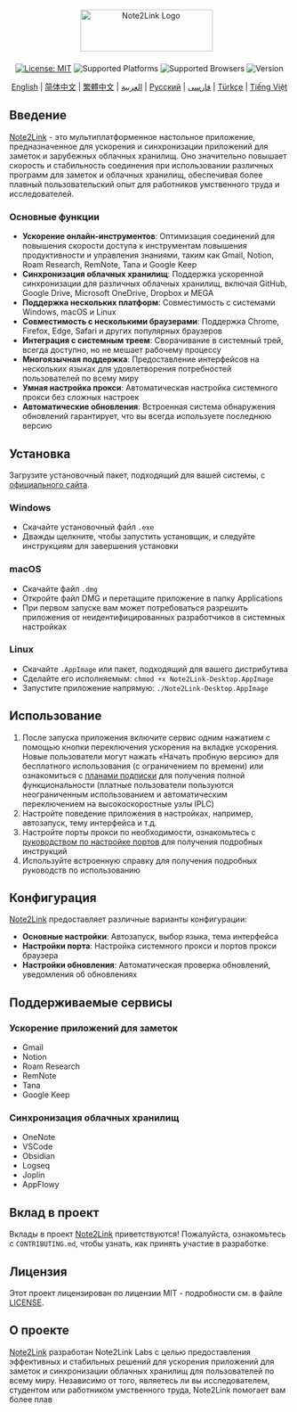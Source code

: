 <div align="center">

<div style="display: flex; justify-content: center; align-items: center; margin-top: 20px; margin-bottom: 10px;">
    <div style="padding: 0.5rem; display: inline-flex; align-items: center;">
        <img src="https://cdn.jsdelivr.net/gh/Note2Link/Note2Link@main/assets/images/logo_gray.png" width="238" height="75" style="margin-right: 10px;" alt="Note2Link Logo">
    </div>
</div>

<p>
    <a href="https://opensource.org/licenses/MIT"><img src="https://img.shields.io/badge/License-MIT-red.svg" alt="License: MIT"></a>
    <img src="https://img.shields.io/badge/Platform-Windows%20|%20macOS%20|%20Linux-blue?style=flat-square" alt="Supported Platforms">
    <img src="https://img.shields.io/badge/Browser-Chrome%20|%20Firefox%20|%20Edge%20|%20Safari-orange?style=flat-square" alt="Supported Browsers">
    <img src="https://img.shields.io/badge/Version-5.0.1-green" alt="Version">
</p>

</div>

<div align="center">
  <a href="README_en-US.md">English</a> |
  <a href="README.md">简体中文</a> |
  <a href="README_zh-TW.md">繁體中文</a> |
  <a href="README_ar.md">العربية</a> |
  <a href="README_ru.md">Русский</a> |
  <a href="README_fa.md">فارسی</a> |
  <a href="README_tr.md">Türkçe</a> |
  <a href="README_vi.md">Tiếng Việt</a>
</div>

## Введение

[Note2Link](https://note2link.com) - это мультиплатформенное настольное приложение, предназначенное для ускорения и синхронизации приложений для заметок и зарубежных облачных хранилищ. Оно значительно повышает скорость и стабильность соединения при использовании различных программ для заметок и облачных хранилищ, обеспечивая более плавный пользовательский опыт для работников умственного труда и исследователей.

### Основные функции

- **Ускорение онлайн-инструментов**: Оптимизация соединений для повышения скорости доступа к инструментам повышения продуктивности и управления знаниями, таким как Gmail, Notion, Roam Research, RemNote, Tana и Google Keep
- **Синхронизация облачных хранилищ**: Поддержка ускоренной синхронизации для различных облачных хранилищ, включая GitHub, Google Drive, Microsoft OneDrive, Dropbox и MEGA
- **Поддержка нескольких платформ**: Совместимость с системами Windows, macOS и Linux
- **Совместимость с несколькими браузерами**: Поддержка Chrome, Firefox, Edge, Safari и других популярных браузеров
- **Интеграция с системным треем**: Сворачивание в системный трей, всегда доступно, но не мешает рабочему процессу
- **Многоязычная поддержка**: Предоставление интерфейсов на нескольких языках для удовлетворения потребностей пользователей по всему миру
- **Умная настройка прокси**: Автоматическая настройка системного прокси без сложных настроек
- **Автоматические обновления**: Встроенная система обнаружения обновлений гарантирует, что вы всегда используете последнюю версию

## Установка

Загрузите установочный пакет, подходящий для вашей системы, с [официального сайта](https://note2link.com).

### Windows

- Скачайте установочный файл `.exe`
- Дважды щелкните, чтобы запустить установщик, и следуйте инструкциям для завершения установки

### macOS

- Скачайте файл `.dmg`
- Откройте файл DMG и перетащите приложение в папку Applications
- При первом запуске вам может потребоваться разрешить приложения от неидентифицированных разработчиков в системных настройках

### Linux

- Скачайте `.AppImage` или пакет, подходящий для вашего дистрибутива
- Сделайте его исполняемым: `chmod +x Note2Link-Desktop.AppImage`
- Запустите приложение напрямую: `./Note2Link-Desktop.AppImage`

## Использование

1. После запуска приложения включите сервис одним нажатием с помощью кнопки переключения ускорения на вкладке ускорения. Новые пользователи могут нажать «Начать пробную версию» для бесплатного использования (с ограничением по времени) или ознакомиться с [планами подписки](https://note2link.com/ru/index#pricing) для получения полной функциональности (платные пользователи пользуются неограниченным использованием и автоматическим переключением на высокоскоростные узлы IPLC)
2. Настройте поведение приложения в настройках, например, автозапуск, тему интерфейса и т.д.
3. Настройте порты прокси по необходимости, ознакомьтесь с [руководством по настройке портов](https://github.com/Note2Link/Note2Link/blob/main/port_setting_ru.md) для получения подробных инструкций
4. Используйте встроенную справку для получения подробных руководств по использованию

## Конфигурация

[Note2Link](https://note2link.com) предоставляет различные варианты конфигурации:

- **Основные настройки**: Автозапуск, выбор языка, тема интерфейса
- **Настройки порта**: Настройка системного прокси и портов прокси браузера
- **Настройки обновления**: Автоматическая проверка обновлений, уведомления об обновлениях

## Поддерживаемые сервисы

### Ускорение приложений для заметок
- Gmail
- Notion
- Roam Research
- RemNote
- Tana
- Google Keep

### Синхронизация облачных хранилищ
- OneNote
- VSCode
- Obsidian
- Logseq
- Joplin
- AppFlowy

## Вклад в проект

Вклады в проект [Note2Link](https://note2link.com) приветствуются! Пожалуйста, ознакомьтесь с `CONTRIBUTING.md`, чтобы узнать, как принять участие в разработке.

## Лицензия

Этот проект лицензирован по лицензии MIT - подробности см. в файле [LICENSE](LICENSE).

## О проекте

[Note2Link](https://note2link.com) разработан Note2Link Labs с целью предоставления эффективных и стабильных решений для ускорения приложений для заметок и синхронизации облачных хранилищ для пользователей по всему миру. Независимо от того, являетесь ли вы исследователем, студентом или работником умственного труда, Note2Link помогает вам более плав
